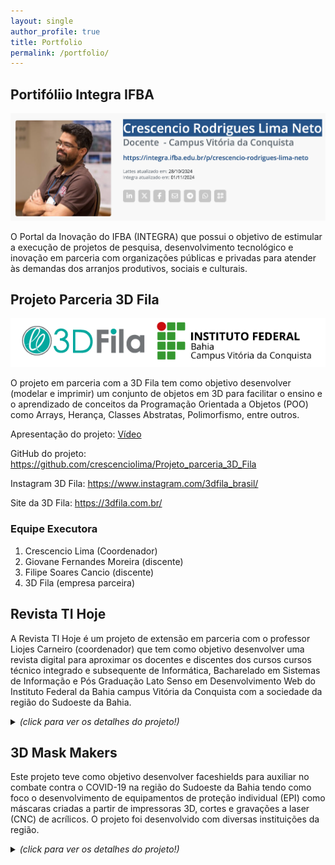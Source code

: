 ```yaml
---
layout: single
author_profile: true
title: Portfolio
permalink: /portfolio/
---
```


## Portifóliio Integra IFBA

<a href="https://integra.ifba.edu.br/p/crescencio-rodrigues-lima-neto"><img src="/images/integra_ifba.png" /></a><br>

O Portal da Inovação do IFBA (INTEGRA) que possui o objetivo de estimular a execução de projetos de pesquisa, desenvolvimento tecnológico e inovação em parceria com organizações públicas e privadas para atender às demandas dos arranjos produtivos, sociais e culturais.


## Projeto Parceria 3D Fila

  <a href="https://github.com/crescenciolima/Projeto_parceria_3D_Fila"><img src="/images/parceria_3d_fila.png" /></a><br>

O projeto em parceria com a 3D Fila tem como objetivo desenvolver (modelar e imprimir) um conjunto de objetos em 3D para facilitar o ensino e o aprendizado de conceitos da Programação Orientada a Objetos (POO) como Arrays, Herança, Classes Abstratas, Polimorfismo, entre outros.

Apresentação do projeto: <a href="https://www.instagram.com/p/Cpk-rx7rse2/">Vídeo</a>  

GitHub do projeto: <a href="https://github.com/crescenciolima/Projeto_parceria_3D_Fila">https://github.com/crescenciolima/Projeto_parceria_3D_Fila</a>  

Instagram 3D Fila: <a href="https://www.instagram.com/3dfila_brasil/">https://www.instagram.com/3dfila_brasil/</a> 

Site da 3D Fila: <a href="https://3dfila.com.br/">https://3dfila.com.br/</a> 

### Equipe Executora

1. Crescencio Lima (Coordenador)
1. Giovane Fernandes Moreira (discente)
1. Filipe Soares Cancio (discente)
1. 3D Fila (empresa parceira)

<!--
<details>
  <summary> <b> </b> <i>(click para ver os detalhes do projeto!)</i> </summary>
 <b>Equipe Executora:</b>
    <ol>
      <li>Crescencio Lima (Coordenador)</li>
      <li>Giovane Fernandes Moreira (discente)</li>
      <li>Filipe Soares Cancio (discente)</li>
      <li>3D Fila (empresa parceira)</li>
    </ol>
</details>
-->


## Revista TI Hoje

A Revista TI Hoje é um projeto de extensão em parceria com o professor Liojes Carneiro (coordenador) que tem como objetivo desenvolver uma revista digital para aproximar os docentes e discentes dos cursos cursos técnico integrado e subsequente de Informática, Bacharelado em Sistemas de Informação e Pós Graduação Lato Senso em Desenvolvimento Web do Instituto Federal da Bahia campus Vitória da Conquista com a sociedade da região do Sudoeste da Bahia.

<details>
  <summary> <b> </b> <i>(click para ver os detalhes do projeto!)</i> </summary>
  <a href="https://www.youtube.com/@RevistaTIHoje/"><img src="/images/revista_ti.png" alt="IFBA" style="height: 350px;"/></a><br>
  <b>Links do projeto:</b>
    <ol>
      <li><a href="https://www.youtube.com/@RevistaTIHoje">Canal no YouTube</a></li>
      <li><a href="https://www.instagram.com/revistatihoje/">Instagram da Revista</a></li>
    </ol>
 <b>Equipe Executora:</b>
    <ol>
      <li>Liojes Carneiro (coordenador)</li>
      <li>Crescencio Lima (docente)</li>
      <li>Leonardo Campos (docente)</li>
      <li>Cláudio Oliveira (docente)</li>
      <li>Pablo Matos (docente)</li>
      <li>Rafael Freire (discente)</li>
      <li>Ricardo Silva (discente)</li>
      <li>Flávio Porto (discente)</li>
      <li>Danilo Lacerda (discente)</li>
    </ol>
</details>


## 3D Mask Makers

Este projeto teve como objetivo desenvolver faceshields para auxiliar no combate contra o COVID-19 na região do Sudoeste da Bahia tendo como foco o desenvolvimento de equipamentos de proteção individual (EPI) como máscaras criadas a partir de impressoras 3D, cortes e gravações a laser (CNC) de acrílicos. O projeto foi desenvolvido com diversas instituições da região.

<details>
  <summary> <b> </b> <i>(click para ver os detalhes do projeto!)</i> </summary>

  <a href="https://www.instagram.com/3dmaskmakers/"><img src="/images/mask_makers.png" alt="IFBA" style="height: 300px;"/></a><br>
  <br/>
  <b>Links relacionados com o projeto</b>
    <ol>
      <li><a href="https://www.instagram.com/3dmaskmakers/">Instagram do projeto</a></li>
      <li><a href="https://portal.ifba.edu.br/conquista/noticias-2/ifba-participa-de-projeto-para-producao-de-mascaras-com-impressoras-3d">Reportagem portal IFBA</a></li>
      <li><a href="https://portal.ifba.edu.br/noticias/2020/campus-vitoria-da-conquista-inicia-producao-de-mascaras-com-impressoras-3d-para-o-combate-a-covid-19">Reportagem portal IFBA</a></li>
    </ol>
 <b>Equipe Executora:</b>
    <ol>
      <li>Crescencio Lima (coordenador)</li> 
      <li>Jordean Amaro (discente)</li>  
      <li>Casa da Robótica (membro externo)</li>   
      <li>Alfa Maker (membro externo)</li>   
      <li>EC Infortech (membro externo)</li>   
      <li>Universidade Estadual do Sudoeste da Bahia (membro externo)</li> 
      <li>Print Hub (membro externo)</li>
      <li>Zebim Comunicação (membro externo)</li>
      <li><a href="https://www.instagram.com/p/B-X9OXYjpbu/">Todos os parceiros</a></li>
    </ol>
  <br/>      
</details>